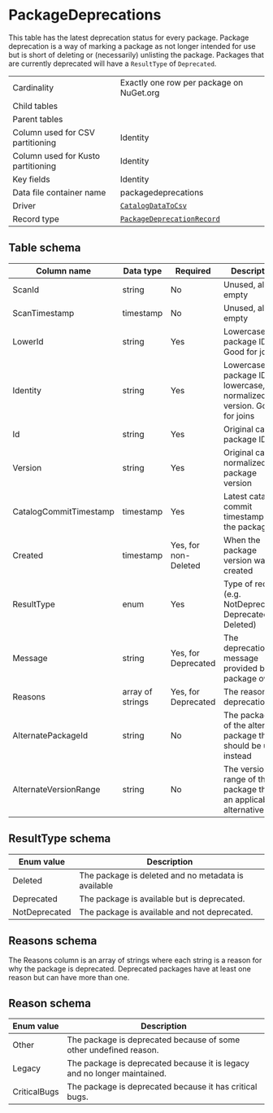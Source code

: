 # PackageDeprecations

This table has the latest deprecation status for every package. Package deprecation is a way of marking a package as not longer intended for use but is short of deleting or (necessarily) unlisting the package. Packages that are currently deprecated will have a `ResultType` of `Deprecated`.

|                                    |                                                                                                           |
| ---------------------------------- | --------------------------------------------------------------------------------------------------------- |
| Cardinality                        | Exactly one row per package on NuGet.org                                                                  |
| Child tables                       |                                                                                                           |
| Parent tables                      |                                                                                                           |
| Column used for CSV partitioning   | Identity                                                                                                  |
| Column used for Kusto partitioning | Identity                                                                                                  |
| Key fields                         | Identity                                                                                                  |
| Data file container name           | packagedeprecations                                                                                       |
| Driver                             | [`CatalogDataToCsv`](../drivers/CatalogDataToCsv.md)                                                      |
| Record type                        | [`PackageDeprecationRecord`](../../src/Worker.Logic/Drivers/CatalogDataToCsv/PackageDeprecationRecord.cs) |

## Table schema

| Column name            | Data type        | Required             | Description                                                            |
| ---------------------- | ---------------- | -------------------- | ---------------------------------------------------------------------- |
| ScanId                 | string           | No                   | Unused, always empty                                                   |
| ScanTimestamp          | timestamp        | No                   | Unused, always empty                                                   |
| LowerId                | string           | Yes                  | Lowercase package ID. Good for joins                                   |
| Identity               | string           | Yes                  | Lowercase package ID and lowercase, normalized version. Good for joins |
| Id                     | string           | Yes                  | Original case package ID                                               |
| Version                | string           | Yes                  | Original case, normalized package version                              |
| CatalogCommitTimestamp | timestamp        | Yes                  | Latest catalog commit timestamp for the package                        |
| Created                | timestamp        | Yes, for non-Deleted | When the package version was created                                   |
| ResultType             | enum             | Yes                  | Type of record (e.g. NotDeprecated, Deprecated, Deleted)               |
| Message                | string           | Yes, for Deprecated  | The deprecation message provided by the package owner                  |
| Reasons                | array of strings | Yes, for Deprecated  | The reasons for deprecation.                                           |
| AlternatePackageId     | string           | No                   | The package ID of the alternate package that should be used instead    |
| AlternateVersionRange  | string           | No                   | The version range of the package that is an applicable alternative     |

## ResultType schema

| Enum value    | Description                                         |
| ------------- | --------------------------------------------------- |
| Deleted       | The package is deleted and no metadata is available |
| Deprecated    | The package is available but is deprecated.         |
| NotDeprecated | The package is available and not deprecated.        |

## Reasons schema

The Reasons column is an array of strings where each string is a reason for why the package is deprecated. Deprecated packages have at least one reason but can have more than one.

## Reason schema

| Enum value   | Description                                                              |
| ------------ | ------------------------------------------------------------------------ |
| Other        | The package is deprecated because of some other undefined reason.        |
| Legacy       | The package is deprecated because it is legacy and no longer maintained. |
| CriticalBugs | The package is deprecated because it has critical bugs.                  |
